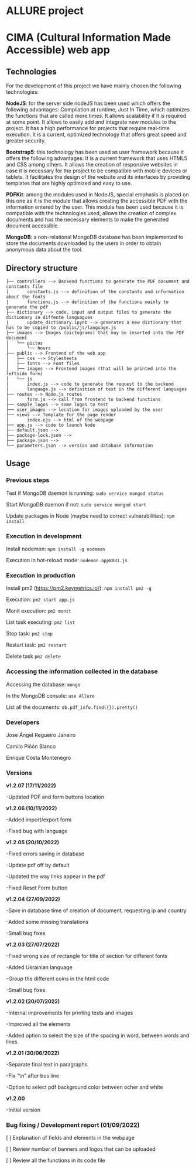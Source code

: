 # ALLURE project
# CIMA (Cultural Information Made Accessible) web app

## Technologies

For the development of this project we have mainly chosen the following technologies:

**NodeJS**: for the server side nodeJS has been used which offers the following advantages:
Compilation at runtime, Just In Time, which optimizes the functions that are called more times.
It allows scalability if it is required at some point.
It allows to easily add and integrate new modules to the project.
It has a high performance for projects that require real-time execution.
It is a current, optimized technology that offers great speed and greater security.

**Bootstrap5**: this technology has been used as user framework because it offers the following advantages:
It is a current framework that uses HTML5 and CSS among others.
It allows the creation of responsive websites in case it is necessary for the project to be compatible with mobile devices or tablets.
It facilitates the design of the website and its interfaces by providing templates that are highly optimized and easy to use.

**PDFKit**: among the modules used in NodeJS, special emphasis is placed on this one as it is the module that allows creating the accessible PDF with the information entered by the user. This module has been used because it is compatible with the technologies used, allows the creation of complex documents and has the necessary elements to make the generated document accessible.

**MongoDB**: a non-relational MongoDB database has been implemented to store the documents downloaded by the users in order to obtain anonymous data about the tool.



## Directory structure

```
├── controllers --> Backend functions to generate the PDF document and constants file
|       constants.js --> definition of the constants and information about the fonts
|       functions.js --> definition of the functions mainly to generate the pdf
├── dictionary --> code, input and output files to generate the dictionary in diffente languagues
|       update_dictionary.ipynb --> generates a new dictionary that has to be copied to /public/js/language.js
├── images --> Images (pictograms) that may be inserted into the PDF document
│   └── pictos
│       └── hours
├── public --> Frontend of the web app
│   ├── css --> Stylesheets
│   ├── fonts --> Font files
│   ├── images --> Frontend images (that will be printed into the leftside form)
│   └── js
|       index.js --> code to generate the request to the backend
|       language.js --> definition of text in the different languages
├── routes --> Node.js routes
|       form.js --> call from frontend to backend functions
├── sample_logos --> some logos to test
├── user_images --> location for images uploaded by the user
├── views --> Template for the page render
|       index.ejs --> html of the webpage
├── app.js --> code to launch Node
├── default.json --> 
├── package-lock.json --> 
├── package.json --> 
└── parameters.json --> version and database information

```

## Usage

### Previous steps

Test if MongoDB daemon is running: ```sudo service mongod status```

Start MongoDB daemon if not: ```sudo service mongod start```

Update packages in Node (maybe need to correct vulnerabilities): ```npm install```

### Execution in development

Install nodemon: ```npm install -g nodemon```

Execution in hot-reload mode: ```nodemon app8081.js```

### Execution in production

Install pm2 (https://pm2.keymetrics.io/): ```npm install pm2 -g```

Execution: ```pm2 start app.js```

Monit execution: ```pm2 monit```

List task executing: ```pm2 list```

Stop task: ```pm2 stop```

Restart task: ```pm2 restart```

Delete task ```pm2 delete ```

### Accessing the information collected in the database

Accessing the database: ```mongo```

In the MongoDB console: ```use Allure```

List all the documents: ```db.pdf_info.find({}).pretty()```

### Developers

Jose Ángel Regueiro Janeiro

Camilo Piñón Blanco

Enrique Costa Montenegro

### Versions

**v1.2.07 (17/11/2022)**

-Updated PDF and form buttons location

**v1.2.06 (10/11/2022)**

-Added import/export form

-Fixed bug with language 

**v1.2.05 (20/10/2022)**

-Fixed errors saving in database

-Update pdf off by default

-Updated the way links appear in the pdf

-Fixed Reset Form button

**v1.2.04 (27/09/2022)**

-Save in database time of creation of document, requesting ip and country

-Added some missing translations

-Small bug fixes

**v1.2.03 (27/07/2022)**

-Fixed wrong size of rectangle for title of section for different fonts

-Added Ukrainian language

-Group the different coins in the html code

-Small bug fixes

**v1.2.02 (20/07/2022)**

-Internal improvements for printing texts and images

-Improved all the elements

-Added option to select the size of the spacing in word, between words and lines

**v1.2.01 (30/06/2022)**

-Separate final text in paragraphs

-Fix “\n” after bus line

-Option to select pdf background color between ocher and white

**v1.2.00**

-Initial version

### Bug fixing / Development report (01/09/2022)

[ ] Explanation of fields and elements in the webpage

[ ] Review number of banners and logos that can be uploaded

[ ] Review all the functions in its code file

